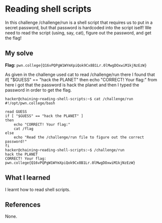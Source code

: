 # Reading shell scripts

In this challenge /challenge/run is a shell script that requires us to put in a secret password, but that password 
is hardcoded into the script iself! We need to read the script (using, say, cat), figure out the password, and get the flag!

## My solve
**Flag:** `pwn.college{Q16vPQPgW1WYmXpiQok9Cx8B1Lr.0lMwgDOxwiM1kjNzEzW}`

As given in the challenge used cat to read /challenge/run there I found that 
if[ "$GUESS" == "hack the PLANET"
then
	echo "CORRECT! Your flag:"
from here i got that the password is hack the planet and then I typed the password in order to get the flag.

```
hacker@chaining~reading-shell-scripts:~$ cat /challenge/run
#!/opt/pwn.college/bash

read GUESS
if [ "$GUESS" == "hack the PLANET" ]
then
	echo "CORRECT! Your flag:"
	cat /flag
else
	echo "Read the /challenge/run file to figure out the correct password!"
fi
hacker@chaining~reading-shell-scripts:~$ /challenge/run
hack the PLANET
CORRECT! Your flag:
pwn.college{Q16vPQPgW1WYmXpiQok9Cx8B1Lr.0lMwgDOxwiM1kjNzEzW}
```

## What I learned

I learnt how to read shell scripts.

## References 
None.
